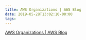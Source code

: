 ```yaml
---
title: AWS Organizations | AWS Blog
date: 2019-05-28T13:02:10-00:00
tags:
---
```


[AWS Organizations | AWS Blog](https://aws.amazon.com/blogs/aws/category/aws-organizations/)

